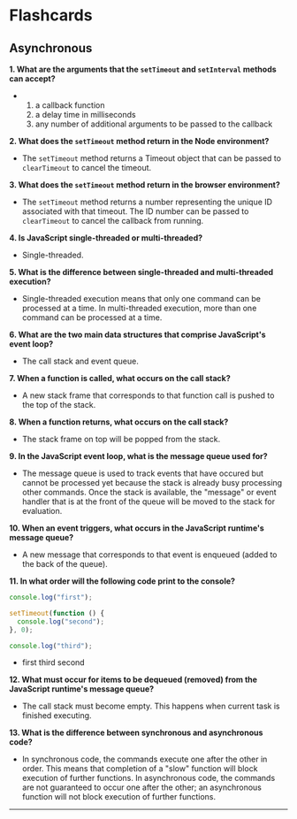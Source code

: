 # **Flashcards**

## **Asynchronous**

**1. What are the arguments that the `setTimeout` and `setInterval` methods can accept?**

- 1. a callback function
  1. a delay time in milliseconds
  1. any number of additional arguments to be passed to the callback

**2. What does the `setTimeout` method return in the Node environment?**

- The `setTimeout` method returns a Timeout object that can be passed to `clearTimeout` to cancel the timeout.

**3. What does the `setTimeout` method return in the browser environment?**

- The `setTimeout` method returns a number representing the unique ID associated with that timeout. The ID number can be passed to `clearTimeout` to cancel the callback from running.

**4. Is JavaScript single-threaded or multi-threaded?**

- Single-threaded.

**5. What is the difference between single-threaded and multi-threaded execution?**

- Single-threaded execution means that only one command can be processed at a time. In multi-threaded execution, more than one command can be processed at a time.

**6. What are the two main data structures that comprise JavaScript's event loop?**

- The call stack and event queue.

**7. When a function is called, what occurs on the call stack?**

- A new stack frame that corresponds to that function call is pushed to the top of the stack.

**8. When a function returns, what occurs on the call stack?**

- The stack frame on top will be popped from the stack.

**9. In the JavaScript event loop, what is the message queue used for?**

- The message queue is used to track events that have occured but cannot be processed yet because the stack is already busy processing other commands. Once the stack is available, the "message" or event handler that is at the front of the queue will be moved to the stack for evaluation.

**10. When an event triggers, what occurs in the JavaScript runtime's message queue?**

- A new message that corresponds to that event is enqueued (added to the back of the queue).

**11. In what order will the following code print to the console?**

```js
console.log("first");

setTimeout(function () {
  console.log("second");
}, 0);

console.log("third");
```

- first
  third
  second

**12. What must occur for items to be dequeued (removed) from the JavaScript runtime's message queue?**

- The call stack must become empty. This happens when current task is finished executing.

**13. What is the difference between synchronous and asynchronous code?**

- In synchronous code, the commands execute one after the other in order. This means that completion of a "slow" function will block execution of further functions. In asynchronous code, the commands are not guaranteed to occur one after the other; an asynchronous function will not block execution of further functions.

---
